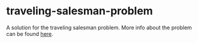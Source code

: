 # traveling-salesman-problem
A solution for the traveling salesman problem. 
More info about the problem can be found [here](https://en.wikipedia.org/wiki/Travelling_salesman_problem).
